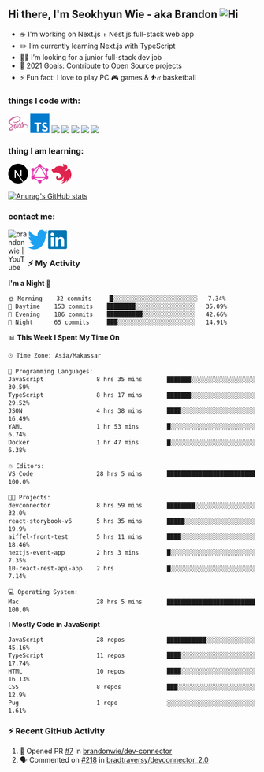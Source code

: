 ## Hi there, I'm Seokhyun Wie - aka Brandon <img src='https://qpluspicture.oss-cn-beijing.aliyuncs.com/6LjjQA/Hi.gif' alt='Hi' width="24"/>

- ☕ I'm working on Next.js + Nest.js full-stack web app
- ✏️ I’m currently learning Next.js with TypeScript
- 👨‍💻 I’m looking for a junior full-stack dev job
- 🎯 2021 Goals: Contribute to Open Source projects
- ⚡ Fun fact: I love to play PC 🎮 games️ \& ⛹️‍♂️ basketball

### things I code with:

<img src="https://raw.githubusercontent.com/devicons/devicon/master/icons/sass/sass-original.svg" width="40px"> <img src="https://raw.githubusercontent.com/devicons/devicon/master/icons/typescript/typescript-original.svg" width="40px"> <img src="https://cdn.jsdelivr.net/gh/devicons/devicon@latest/icons/javascript/javascript-original.svg" width="40px"> <img src="https://cdn.jsdelivr.net/gh/devicons/devicon@latest/icons/react/react-original.svg" width="40px"> <img src="https://cdn.jsdelivr.net/gh/devicons/devicon@latest/icons/nodejs/nodejs-plain.svg" width="40px"> <img src="https://cdn.jsdelivr.net/gh/devicons/devicon@latest/icons/git/git-original.svg" width="40px"> <img src="https://cdn.jsdelivr.net/gh/devicons/devicon@latest/icons/mongodb/mongodb-original.svg" width="40px">

### thing I am learning:

<img src="https://raw.githubusercontent.com/devicons/devicon/master/icons/nextjs/nextjs-original.svg" width="40px"> <img src="https://raw.githubusercontent.com/devicons/devicon/master/icons/graphql/graphql-plain.svg" width="40px"> <img src="https://raw.githubusercontent.com/devicons/devicon/master/icons/nestjs/nestjs-plain.svg" width="40px">

<!-- GitHub Stats -->

[![Anurag's GitHub stats](https://github-readme-stats.vercel.app/api?username=brandonwie&show_icons=true&title_color=ffc857&icon_color=8ac926&text_color=daf7dc&bg_color=151515&hide=stars&custom_title=Brandon's GitHub Stats)](https://github.com/anuraghazra/github-readme-stats)

### contact me:

[<img align="left" alt="brandonwie | YouTube" width="40px" src="https://iconape.com/wp-content/png_logo_vector/youtube-social-white-squircle.png" />][youtube] [<img align="left" alt="brandonwie | Twitter" width="40px" src="https://raw.githubusercontent.com/devicons/devicon/master/icons/twitter/twitter-original.svg" />][twitter] [<img align="left" alt="brandonwie | LinkedIn" width="40px" src="https://raw.githubusercontent.com/devicons/devicon/master/icons/linkedin/linkedin-original.svg" />][linkedin]

<br />
<br />

### ⚡ My Activity

<!--START_SECTION:waka-->
**I'm a Night 🦉** 

```text
🌞 Morning    32 commits     █░░░░░░░░░░░░░░░░░░░░░░░░   7.34% 
🌆 Daytime    153 commits    ████████░░░░░░░░░░░░░░░░░   35.09% 
🌃 Evening    186 commits    ██████████░░░░░░░░░░░░░░░   42.66% 
🌙 Night      65 commits     ███░░░░░░░░░░░░░░░░░░░░░░   14.91%

```


📊 **This Week I Spent My Time On** 

```text
⌚︎ Time Zone: Asia/Makassar

💬 Programming Languages: 
JavaScript               8 hrs 35 mins       ███████░░░░░░░░░░░░░░░░░░   30.59% 
TypeScript               8 hrs 17 mins       ███████░░░░░░░░░░░░░░░░░░   29.52% 
JSON                     4 hrs 38 mins       ████░░░░░░░░░░░░░░░░░░░░░   16.49% 
YAML                     1 hr 53 mins        █░░░░░░░░░░░░░░░░░░░░░░░░   6.74% 
Docker                   1 hr 47 mins        █░░░░░░░░░░░░░░░░░░░░░░░░   6.38%

🔥 Editors: 
VS Code                  28 hrs 5 mins       █████████████████████████   100.0%

🐱‍💻 Projects: 
devconnector             8 hrs 59 mins       ████████░░░░░░░░░░░░░░░░░   32.0% 
react-storybook-v6       5 hrs 35 mins       █████░░░░░░░░░░░░░░░░░░░░   19.9% 
aiffel-front-test        5 hrs 11 mins       ████░░░░░░░░░░░░░░░░░░░░░   18.46% 
nextjs-event-app         2 hrs 3 mins        █░░░░░░░░░░░░░░░░░░░░░░░░   7.35% 
10-react-rest-api-app    2 hrs               █░░░░░░░░░░░░░░░░░░░░░░░░   7.14%

💻 Operating System: 
Mac                      28 hrs 5 mins       █████████████████████████   100.0%

```

**I Mostly Code in JavaScript** 

```text
JavaScript               28 repos            ███████████░░░░░░░░░░░░░░   45.16% 
TypeScript               11 repos            ████░░░░░░░░░░░░░░░░░░░░░   17.74% 
HTML                     10 repos            ████░░░░░░░░░░░░░░░░░░░░░   16.13% 
CSS                      8 repos             ███░░░░░░░░░░░░░░░░░░░░░░   12.9% 
Pug                      1 repo              ░░░░░░░░░░░░░░░░░░░░░░░░░   1.61%

```



<!--END_SECTION:waka-->

### ⚡ Recent GitHub Activity

<!--START_SECTION:activity-->
1. 💪 Opened PR [#7](https://github.com/brandonwie/dev-connector/pull/7) in [brandonwie/dev-connector](https://github.com/brandonwie/dev-connector)
2. 🗣 Commented on [#218](https://github.com/bradtraversy/devconnector_2.0/issues/218) in [bradtraversy/devconnector_2.0](https://github.com/bradtraversy/devconnector_2.0)
<!--END_SECTION:activity-->

[youtube]: https://www.youtube.com/channel/UC7tk3UT7nn3cZNC2KBdb-4Q
[linkedin]: https://linkedin.com/in/brandonwie
[twitter]: https://twitter.com/brandonwie
